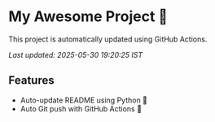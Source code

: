 # My Awesome Project 🚀

This project is automatically updated using GitHub Actions.

_Last updated: 2025-05-30 19:20:25 IST_

## Features
- Auto-update README using Python 🐍
- Auto Git push with GitHub Actions 🤖
